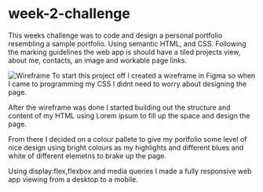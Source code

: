 # week-2-challenge

This weeks challenge was to code and design a personal portfolio resembling a sample portfolio. Using semantic HTML, and CSS. Following the marking guidelines the web app is should have a tiled projects view, about me, contacts, an image and workable page links. 

![Wireframe](https://user-images.githubusercontent.com/107826386/184078175-f8190de0-bd05-4500-9371-9b91a8bbe4a9.png)
To start this project off I created a wireframe in Figma so when I came to programming my CSS I didnt need to worry about designing the page.  

After the wireframe was done I started building out the structure and content of my HTML using Lorem ipsum to fill up the space and design the page. 

From there I decided on a colour pallete to give my portfolio some level of nice design using bright colours as my highlights and different blues and white of different elemetns to brake up the page. 

Using display:flex,flexbox and media queries I made a fully responsive web app viewing from a desktop to a mobile. 
